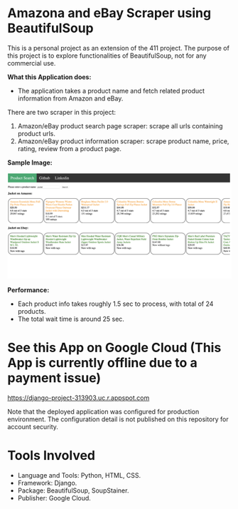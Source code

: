 # Amazona and eBay Scraper using BeautifulSoup
This is a personal project as an extension of the 411 project. 
The purpose of this project is to explore functionalities of BeautifulSoup, not for any commercial use. 

**What this Application does:**
- The application takes a product name and fetch related product information from Amazon and eBay. 

There are two scraper in this project: 
1. Amazon/eBay product search page scraper: scrape all urls containing product urls. 
2. Amazon/eBay product information scraper: scrape product name, price, rating, review from a product page. 

**Sample Image:**

![GitHub Logo](/images/demo.png)

**Performance:**
- Each product info takes roughly 1.5 sec to process, with total of 24 products. 
- The total wait time is around 25 sec. 

# See this App on Google Cloud (This App is currently offline due to a payment issue)
https://django-project-313903.uc.r.appspot.com

Note that the deployed application was configured for production environment. The configuration detail is not published on this repository for account security. 

# Tools Involved

- Language and Tools: Python, HTML, CSS.  
- Framework: Django. 
- Package: BeautifulSoup, SoupStainer. 
- Publisher: Google Cloud. 
